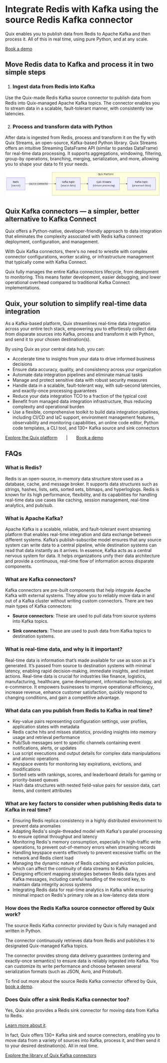 <!--- BEGIN MARKDOWN --->
<!------------- BEGIN TEMPLATE --------------------->

# Integrate Redis with Kafka using the source Redis Kafka connector

Quix enables you to publish data from Redis to Apache Kafka and then process it. All of this in real time, using pure Python, and at any scale. 

[Book a demo](https://share.hsforms.com/1iW0TmZzKQMChk0lxd_tGiw4yjw2)

## Move Redis data to Kafka and process it in two simple steps

1. ### Ingest data from Redis into Kafka

Use the Quix-made Redis Kafka source connector to publish data from Redis into Quix-managed Apache Kafka topics. The connector enables you to stream data in a scalable, fault-tolerant manner, with consistently low latencies. 

2. ### Process and transform data with Python

After data is ingested from Redis, process and transform it on the fly with Quix Streams, an open-source, Kafka-based Python library. Quix Streams offers an intuitive Streaming DataFrame API (similar to pandas DataFrame) for real-time data processing. It supports aggregations, windowing, filtering, group-by operations, branching, merging, serialization, and more, allowing you to shape your data to fit your needs.

![Diagram](images/Redis-source_diagram_1.png)

## Quix Kafka connectors — a simpler, better alternative to Kafka Connect

Quix offers a Python-native, developer-friendly approach to data integration that eliminates the complexity associated with Redis kafka connect deployment, configuration, and management. 

With Quix Kafka connectors, there's no need to wrestle with complex connector configurations, worker scaling, or infrastructure management that typically come with Kafka Connect.

Quix fully manages the entire Kafka connectors lifecycle, from deployment to monitoring. This means faster development, easier debugging, and lower operational overhead compared to traditional Kafka Connect implementations.

## Quix, your solution to simplify real-time data integration

As a Kafka-based platform, Quix streamlines real-time data integration across your entire tech stack, empowering you to effortlessly collect data from disparate sources into Kafka, process and transform it with Python, and send it to your chosen destination(s).

By using Quix as your central data hub, you can:

* Accelerate time to insights from your data to drive informed business decisions  
* Ensure data accuracy, quality, and consistency across your organization  
* Automate data integration pipelines and eliminate manual tasks  
* Manage and protect sensitive data with robust security measures  
* Handle data in a scalable, fault-tolerant way, with sub-second latencies, and exactly-once processing guarantees  
* Reduce your data integration TCO to a fraction of the typical cost  
* Benefit from managed data integration infrastructure, thus reducing complexity and operational burden  
* Use a flexible, comprehensive toolkit to build data integration pipelines, including CI/CD and IaC support, environment management features, observability and monitoring capabilities, an online code editor, Python code templates, a CLI tool, and 130+ Kafka source and sink connectors

[Explore the Quix platform](https://portal.demo.quix.io/?workspace=demo-dataintegrationdemo-prod)  |  [Book a demo](https://share.hsforms.com/1iW0TmZzKQMChk0lxd_tGiw4yjw2)

## FAQs

### What is Redis?

Redis is an open-source, in-memory data structure store used as a database, cache, and message broker. It supports data structures such as strings, hashes, lists, sets, sorted sets, bitmaps, and hyperloglogs. Redis is known for its high performance, flexibility, and its capabilities for handling real-time data use cases like caching, session management, real-time analytics, and pub/sub.

### What is Apache Kafka?

Apache Kafka is a scalable, reliable, and fault-tolerant event streaming platform that enables real-time integration and data exchange between different systems. Kafka’s publish-subscribe model ensures that any source system can write data to a central pipeline, while destination systems can read that data instantly as it arrives. In essence, Kafka acts as a central nervous system for data. It helps organizations unify their data architecture and provide a continuous, real-time flow of information across disparate components.

### What are Kafka connectors?

Kafka connectors are pre-built components that help integrate Apache Kafka with external systems. They allow you to reliably move data in and out of a Kafka cluster without writing custom connectors. There are two main types of Kafka connectors:

* **Source connectors**: These are used to pull data from source systems into Kafka topics.

* **Sink connectors**: These are used to push data from Kafka topics to destination systems.

### What is real-time data, and why is it important?

Real-time data is information that’s made available for use as soon as it's generated. It’s passed from source to destination systems with minimal latency, enabling rapid decision-making, immediate insights, and instant actions. Real-time data is crucial for industries like finance, logistics, manufacturing, healthcare, game development, information technology, and e-commerce. It empowers businesses to improve operational efficiency, increase revenue, enhance customer satisfaction, quickly respond to changing conditions, and gain a competitive advantage.

### What data can you publish from Redis to Kafka in real time?

* Key-value pairs representing configuration settings, user profiles, application states with metadata  
* Redis cache hits and misses statistics, providing insights into memory usage and retrieval performance  
* Pub/Sub messages sent to specific channels containing event notifications, alerts, or updates  
* Lua script executions and output details for complex data manipulations and atomic operations  
* Keyspace events for monitoring key expirations, evictions, and modifications  
* Sorted sets with rankings, scores, and leaderboard details for gaming or priority-based queues  
* Hash data structures with nested field-value pairs for session data, cart items, and content attributes 

### What are key factors to consider when publishing Redis data to Kafka in real time?

* Ensuring Redis replica consistency in a highly distributed environment to prevent data anomalies  
* Adapting Redis's single-threaded model with Kafka's parallel processing to ensure optimal throughput and latency  
* Monitoring Redis's memory consumption, especially in high-traffic write operations, to prevent out-of-memory errors when streaming records  
* Handling keyspace events effectively to prevent excessive traffic on the network and Redis client load  
* Managing the dynamic nature of Redis caching and eviction policies, which can affect the continuity of data streams to Kafka  
* Designing efficient mapping strategies between Redis data types and Kafka messages, including careful handling of the record key, to maintain data integrity across systems  
* Integrating Redis data for real-time analytics in Kafka while ensuring minimal impact on Redis's primary role as a low-latency data store

### How does the Redis Kafka source connector offered by Quix work?

The source Redis Kafka connector provided by Quix is fully managed and written in Python. 

The connector continuously retrieves data from Redis and publishes it to designated Quix-managed Kafka topics.  

The connector provides strong data delivery guarantees (ordering and exactly-once semantics) to ensure data is reliably ingested into Kafka. You can customize its write performance and choose between several serialization formats (such as JSON, Avro, and Protobuf).  

To find out more about the source Redis Kafka connector offered by Quix, [book a demo](https://share.hsforms.com/1iW0TmZzKQMChk0lxd_tGiw4yjw2).

### Does Quix offer a sink Redis Kafka connector too?

Yes, Quix also provides a Redis sink connector for moving data from Kafka to Redis.

[Learn more about it](../../../quix-streams/sinks/coming-soon/Redis-sink.md).

In fact, Quix offers 130+ Kafka sink and source connectors, enabling you to move data from a variety of sources into Kafka, process it, and then send it to your desired destination(s). All in real time.

[Explore the library of Quix Kafka connectors](https://quix.io/connectors) 

<!------------- END TEMPLATE --------------------->
<!--- END MARKDOWN --->